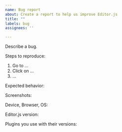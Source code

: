 ```yaml
---
name: Bug report
about: Create a report to help us improve Editor.js
title: ""
labels: bug
assignees: ''

---
```


Describe a bug.

Steps to reproduce:
1. Go to …
2. Click on …
3. …

Expected behavior:

Screenshots:

Device, Browser, OS:

Editor.js version:

Plugins you use with their versions:

<!--
🤫 If you like Editor.js, please consider supporting us via OpenCollective:
https://opencollective.com/editorjs
-->
